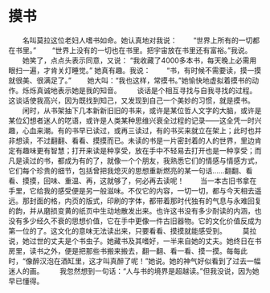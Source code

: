 # 摸书
　　名叫莫拉这位老妇人嗜书如命。她认真地对我说： 
　　“世界上所有的一切都在书里。” 
　　“世界上没有的一切也在书里。把宇宙放在书里还有富裕。”我说。 
　　她笑了，点点头表示同意，又说： “我收藏了4000多本书，每天晚上必需用眼扫一遍，才肯关灯睡觉。” 她真有趣。我说： 
　　“书，有时候不需要读，摸一摸就很美、很满足了。” 
　　她大叫：“我也这样，常摸书。”她愉快地虚拟着摸书的动作。烁烁真诚地表示她是我的知音。 
　　谈话是个相互寻找与自我寻找的过程。这谈话使我高兴，因为既找到知己，又发现到自己一个美妙的习惯，就是摸书。 
　　闲时，从书架抽下几本新新旧旧的书来，或许是某位哲人文字的大脑，或许是某位幻想者迷人的呓语，或许是人类某种思维兴衰全过程的记录——这全凭一时兴趣，心血来潮。有的书早已读过，或再三读过，有的书买来就立在架上；此时也并非想读，不过翻翻、看看、摸摸而已。未读的书是一片密封着的人的世界，里边肯定有趣味更有智慧；打开来读是种享受，放在手中不轻易去打开也是一种享受；而凡是读过的书，都成为有的了，就像一个个朋友，我熟悉它们的情感与情感方式，它们每个珍贵的细节，包括曾把我熄灭的思想重新燃亮的某一句话……翻翻、看看、摸摸，回味、重温、再，这就够了，何必再去读呢！ 
　　当一本古旧书拿在手里，它给我的感受便是另一般滋味。不仅它的内容，一切一切，都与今天相去遥远。那封面的格，内页的版式，印刷的字体，都带着那时代独有的气息与永难回复的韵，并从磨损变黄的纸页中生动地散发出来。也许这书没有多少耐读的内涵，也没有多少经久不衰的思想价值，它在手中更像一件古旧器物。它的文化价值反成为第一位的了。这文化的意味无法读出来，只要看看、摸摸就能感受到。 
　　莫拉说，她过世的丈夫是个书虫子。她藏书及其嗜好，一半来自她的丈夫。她终日在书房里，读书之外，便是把那些书搬来搬去，翻一翻、看一看、摸一摸。每每此时，“像醉汉泡在酒缸里，这才叫真醉了呢！”她说。她的神气好似看到了过去一幅迷人的画。 
　　我忽然想到一句话：“人与书的境界是超越读。”但我没说，因为她早已懂得。
 